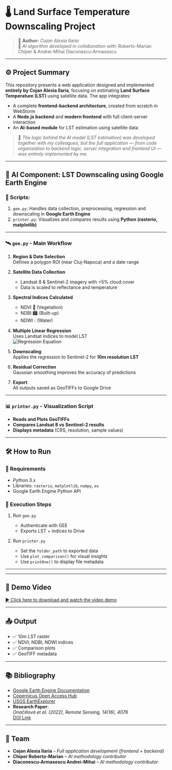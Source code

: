 # 🌡️ Land Surface Temperature Downscaling Project

> 📌 **Author:** *Cojan Alexia Ilaria*  
> 🤝 *AI algorithm developed in collaboration with*: Roberto-Marian Chiper & Andrei-Mihai Diaconescu-Armasescu  

---

## ⚙️ Project Summary

This repository presents a web application designed and implemented **entirely by Cojan Alexia Ilaria**, focusing on estimating **Land Surface Temperature (LST)** using satellite data. The app integrates:

- A complete **frontend-backend architecture**, created from scratch in WebStorm
- A **Node.js backend** and **modern frontend** with full client-server interaction
- An **AI-based module** for LST estimation using satellite data

> 🔬 *The logic behind the AI model (LST estimation) was developed together with my colleagues, but the full application — from code organization to backend logic, server integration and frontend UI — was entirely implemented by me.*

---

## 🧠 AI Component: LST Downscaling using Google Earth Engine

### 📂 Scripts:

1. `gee.py`: Handles data collection, preprocessing, regression and downscaling in **Google Earth Engine**
2. `printer.py`: Visualizes and compares results using **Python (rasterio, matplotlib)**

---

### 🛰️ `gee.py` - Main Workflow

1. **Region & Date Selection**  
   Defines a polygon ROI (near Cluj-Napoca) and a date range

2. **Satellite Data Collection**  
   - Landsat 8 & Sentinel-2 imagery with <5% cloud cover
   - Data is scaled to reflectance and temperature

3. **Spectral Indices Calculated**  
   - NDVI 🌿 (Vegetation)
   - NDBI 🏙️ (Built-up)
   - NDWI 💧 (Water)

4. **Multiple Linear Regression**  
   Uses Landsat indices to model LST  
   ![Regression Equation](https://github.com/user-attachments/assets/0c064fe6-4105-4a76-bc02-891755ac9f00)

5. **Downscaling**  
   Applies the regression to Sentinel-2 for **10m resolution LST**

6. **Residual Correction**  
   Gaussian smoothing improves the accuracy of predictions

7. **Export**  
   All outputs saved as GeoTIFFs to Google Drive

---

### 📊 `printer.py` - Visualization Script

- **Reads and Plots GeoTIFFs**
- **Compares Landsat 8 vs Sentinel-2 results**
- **Displays metadata** (CRS, resolution, sample values)

---

## 🛠️ How to Run

### 🔧 Requirements
- Python 3.x
- Libraries: `rasterio`, `matplotlib`, `numpy`, `os`
- Google Earth Engine Python API

### 🚀 Execution Steps

1. Run `gee.py`  
   - Authenticate with GEE  
   - Exports LST + indices to Drive

2. Run `printer.py`  
   - Set the `folder_path` to exported data  
   - Use `plot_comparison()` for visual insights  
   - Use `printOne()` to display file metadata

---

---

## 🎥 Demo Video

[▶️ Click here to download and watch the video demo](https://drive.google.com/file/d/1sTktpgRfE6f2Y9g4Sxj3Fb2MxqkTwQLV/view?usp=sharing)

---

## 📤 Output

- ✅ 10m LST raster
- ✅ NDVI, NDBI, NDWI indices
- ✅ Comparison plots
- ✅ GeoTIFF metadata

---

## 📚 Bibliography

- [Google Earth Engine Documentation](https://developers.google.com/earth-engine)
- [Copernicus Open Access Hub](https://scihub.copernicus.eu/)
- [USGS EarthExplorer](https://earthexplorer.usgs.gov/)
- **Research Paper**:  
  *Onačillová et al. (2022), Remote Sensing, 14(16), 4076*  
  [DOI Link](https://doi.org/10.3390/rs14164076)

---

## 👥 Team

- **Cojan Alexia Ilaria** – *Full application development (frontend + backend)*  
- **Chiper Roberto-Marian** – *AI methodology contributor*  
- **Diaconescu-Armasescu Andrei-Mihai** – *AI methodology contributor*
